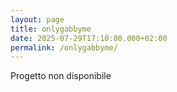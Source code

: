 ```yaml
---
layout: page
title: onlygabbyme
date: 2025-07-29T17:10:00.000+02:00
permalink: /onlygabbyme/
---
```

Progetto non disponibile
